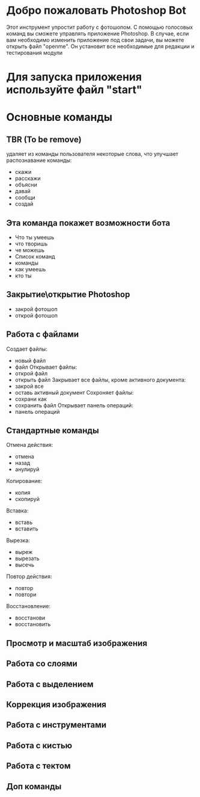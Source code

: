 # Добро пожаловать Photoshop Bot

Этот инструмент упростит работу с фотошопом. С помощью голосовых команд вы сможете управлять приложение Photoshop. В случае, если вам необходимо изменить приложение под свои задачи, вы можете открыть файл "openme". Он установит все необходимые для редакции и тестирования модули 


# Для запуска приложения используйте файл "start"

# Основные команды 
## TBR (To be remove)
удаляет из команды пользователя некоторые слова, что улучшает распознавание команды:
- скажи  
- pасскажи
- объясни 
- давай 
- сообщи 
- создай

 
## Эта команда покажет возможности бота

- Что ты умеешь  
- что творишь  
- че можешь  
- Список команд  
- команды  
- как умеешь  
- кто ты

## Закрытие\открытие Photoshop
- закрой фотошоп
- открой фотошоп

## Работа с файлами
Создает файлы:
- новый файл
- файл
Открывает файлы:
- открой файл
- открыть файл
Закрывает все файлы, кроме активного документа:
- закрой все
- оставь активный документ
Сохроняет файлы:
- сохрани как
- сохранить файл
Открывает панель операций:
- панель операций

## Стандартные команды
Отмена действия:
- отмена
- назад
- анулируй

Копирование:
- копия
- скопируй

Вставка:
- вставь
- вставить

Вырезка:
- выреж
- вырезать
- высечь

Повтор действия:
- повтор
- повтори

Восстановление:
- восстанови
- восстановить

## Просмотр и масштаб изображения
## Работа со слоями
## Работа с выделением
## Коррекция изображения
## Работа с инструментами
## Работа с кистью
## Работа с тектом
## Доп команды
